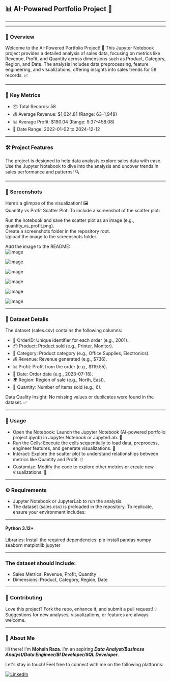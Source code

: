 ## 📊 AI-Powered Portfolio Project 🚀

---
---

### 🌟 Overview

Welcome to the AI-Powered Portfolio Project! 📓 This Jupyter Notebook project provides a detailed analysis of sales data, focusing on metrics like Revenue, Profit, and Quantity across dimensions such as Product, Category, Region, and Date. The analysis includes data preprocessing, feature engineering, and visualizations, offering insights into sales trends for 58 records. 📈

---

### 🔑 Key Metrics

- 📦 Total Records: 58  
- 💰 Average Revenue: $1,024.81 (Range: $63–$1,949)  
- 📊 Average Profit: $190.04 (Range: $9.37–$458.08)  
- 📅 Date Range: 2022-01-02 to 2024-12-12

---

### 🛠️ Project Features

The project is designed to help data analysts explore sales data with ease. Use the Jupyter Notebook to dive into the analysis and uncover trends in sales performance and patterns! 🔍

---

### 🎨 Screenshots

Here’s a glimpse of the visualization! 🖼️  
Quantity vs Profit Scatter Plot:
To include a screenshot of the scatter plot:  

Run the notebook and save the scatter plot as an image (e.g., quantity_vs_profit.png).  
Create a screenshots folder in the repository root.  
Upload the image to the screenshots folder.  

Add the image to the README:  
![image](https://github.com/user-attachments/assets/92e8fb59-a182-4e5b-8aac-729f0153e4bf)

![image](https://github.com/user-attachments/assets/f8ec429a-a17d-4a1b-995f-be3f065dc6df)

![image](https://github.com/user-attachments/assets/75392c39-53a2-4875-87fe-0f6abfb324a7)

![image](https://github.com/user-attachments/assets/e4f55d06-0dc5-4388-aa11-b30adc290c8d)

![image](https://github.com/user-attachments/assets/f1f194d6-8beb-4fe4-9f47-5074592d976f)

![image](https://github.com/user-attachments/assets/b62cafe5-9384-4193-b76c-011f47a3b726)

---

### 🧩 Dataset Details

The dataset (sales.csv) contains the following columns:  

- 📍 OrderID: Unique identifier for each order (e.g., 2001).  
- 📦 Product: Product sold (e.g., Printer, Monitor).  
- 🏬 Category: Product category (e.g., Office Supplies, Electronics).  
- 💰 Revenue: Revenue generated (e.g., $736).  
- 📊 Profit: Profit from the order (e.g., $119.55).  
- 📅 Date: Order date (e.g., 2023-07-18).  
- 🌍 Region: Region of sale (e.g., North, East).  
- 📏 Quantity: Number of items sold (e.g., 6).


Data Quality Insight: No missing values or duplicates were found in the dataset. ✅

---

### 🚀 Usage

- Open the Notebook: Launch the Jupyter Notebook (AI-powered portfolio project.ipynb) in Jupyter Notebook or JupyterLab. 📂  
- Run the Cells: Execute the cells sequentially to load data, preprocess, engineer features, and generate visualizations. 📑  
- Interact: Explore the scatter plot to understand relationships between metrics like Quantity and Profit. 🖱️  
- Customize: Modify the code to explore other metrics or create new visualizations. 🔧

---

### ⚙️ Requirements

- Jupyter Notebook or JupyterLab to run the analysis.  
- The dataset (sales.csv) is preloaded in the repository. To replicate, ensure your environment includes:  

---

#### Python 3.12+  

Libraries: Install the required dependencies:  pip install pandas numpy seaborn matplotlib jupyter

---

### The dataset should include:  

- Sales Metrics: Revenue, Profit, Quantity  
- Dimensions: Product, Category, Region, Date

---

### 🤝 Contributing

Love this project? Fork the repo, enhance it, and submit a pull request! 💡 Suggestions for new analyses, visualizations, or features are always welcome.  

---

### 🌟 About Me

Hi there! I'm **Mohsin Raza**. I’m an aspiring ***Data Analyst/Business Analyst/Data Engineer/BI Developer/SQL Developer***.

Let's stay in touch! Feel free to connect with me on the following platforms:

[![LinkedIn](https://img.shields.io/badge/LinkedIn-0077B5?style=for-the-badge&logo=linkedin&logoColor=white)](https://www.linkedin.com/in/mohsin--raza/)
